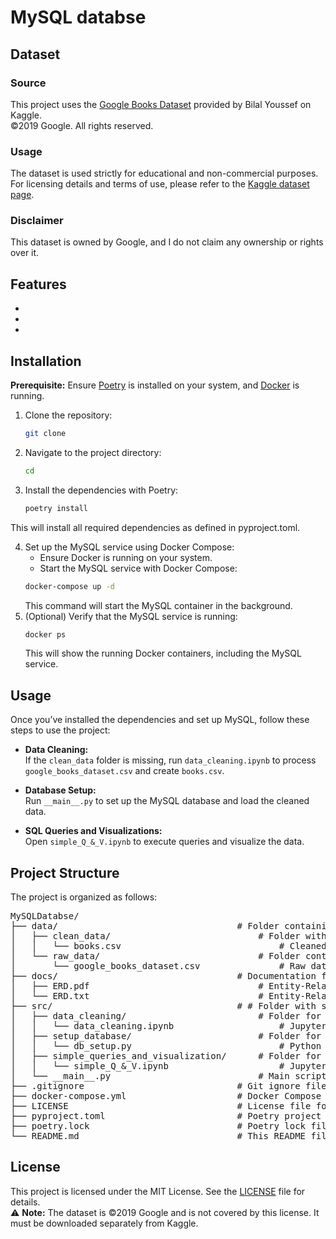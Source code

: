 # MySQL databse

## Dataset

### Source  
This project uses the [Google Books Dataset](https://www.kaggle.com/datasets/bilalyussef/google-books-dataset) provided by Bilal Youssef on Kaggle.  
©2019 Google. All rights reserved.

### Usage  
The dataset is used strictly for educational and non-commercial purposes. For licensing details and terms of use, please refer to the [Kaggle dataset page](https://www.kaggle.com/datasets/bilalyussef/google-books-dataset).

### Disclaimer  
This dataset is owned by Google, and I do not claim any ownership or rights over it.

## Features

- 
- 
- 


## Installation

**Prerequisite:** Ensure [Poetry](https://python-poetry.org/docs/#installation) is installed on your system, and [Docker](https://www.docker.com/get-started) is running.

1. Clone the repository:
   ```bash
   git clone 
   ```
2.  Navigate to the project directory:
    ```bash
    cd 
    ```
3. Install the dependencies with Poetry:
    ```bash 
    poetry install
    ```
This will install all required dependencies as defined in pyproject.toml.

4. Set up the MySQL service using Docker Compose:
    + Ensure Docker is running on your system.
    + Start the MySQL service with Docker Compose:
    ```bash 
    docker-compose up -d
    ```
    This command will start the MySQL container in the background.
5. (Optional) Verify that the MySQL service is running:
    ```bash 
    docker ps
    ```
    This will show the running Docker containers, including the MySQL service.

## Usage

Once you’ve installed the dependencies and set up MySQL, follow these steps to use the project:

+ **Data Cleaning:**  
  If the `clean_data` folder is missing, run `data_cleaning.ipynb` to process `google_books_dataset.csv` and create `books.csv`.

+ **Database Setup:**  
  Run `__main__.py` to set up the MySQL database and load the cleaned data.

+ **SQL Queries and Visualizations:**  
  Open `simple_Q_&_V.ipynb` to execute queries and visualize the data.

## Project Structure

The project is organized as follows:

<pre>
MySQLDatabse/
├── data/                                  # Folder containing datasets
│   ├── clean_data/                            # Folder with cleaned and processed data
│   │   └── books.csv                              # Cleaned dataset containing book details
│   └── raw_data/                              # Folder containing raw, unprocessed data
│       └── google_books_dataset.csv               # Raw dataset from Google Books
├── docs/                                  # Documentation folder
│   ├── ERD.pdf                                # Entity-Relationship Diagram (ERD) in PDF format
│   └── ERD.txt                                # Entity-Relationship Diagram (ERD) in text format
├── src/                                   # # Folder with source codes
│   ├── data_cleaning/                         # Folder for data cleaning notebook
│   │   └── data_cleaning.ipynb                    # Jupyter notebook for data cleaning processes
│   ├── setup_database/                        # Folder for database setup scripts
│   │   └── db_setup.py                            # Python script to initialize and set up the MySQL database
│   ├── simple_queries_and_visualization/      # Folder for simple SQL queries and data visualization scripts
│   │   └── simple_Q_&_V.ipynb                     # Jupyter notebook for running queries and visualizing results
│   └── __main__.py                            # Main script
├── .gitignore                             # Git ignore file
├── docker-compose.yml                     # Docker Compose file for setting up MySQL service
├── LICENSE                                # License file for the project
├── pyproject.toml                         # Poetry project configuration and dependencies
├── poetry.lock                            # Poetry lock file to ensure consistent dependencies
└── README.md                              # This README file
</pre>

## License

This project is licensed under the MIT License. See the [LICENSE](LICENSE) file for details.  
⚠️ **Note:** The dataset is ©2019 Google and is not covered by this license. It must be downloaded separately from Kaggle.

